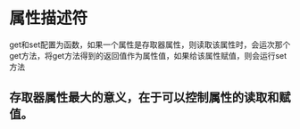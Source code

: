 #  属性描述符
get和set配置为函数，如果一个属性是存取器属性，则读取该属性时，会运次那个get方法，将get方法得到的返回值作为属性值，如果给该属性赋值，则会运行set 方法

## 存取器属性最大的意义，在于可以控制属性的读取和赋值。 